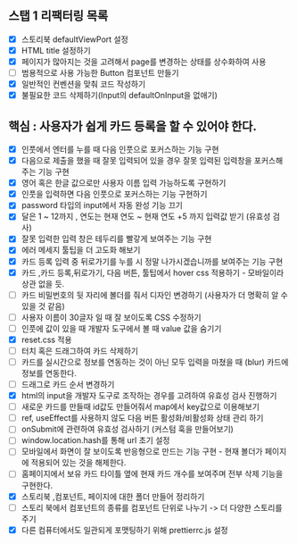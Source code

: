 ## 스탭 1 리팩터링 목록

- [x] 스토리북 defaultViewPort 설정
- [x] HTML title 설정하기
- [x] 페이지가 많아지는 것을 고려해서 page를 변경하는 상태를 상수화하여 사용
- [ ] 범용적으로 사용 가능한 Button 컴포넌트 만들기
- [x] 일반적인 컨벤션을 맞춰 코드 작성하기
- [x] 불필요한 코드 삭제하기(Input의 defaultOnInput을 없애기)

## 핵심 : 사용자가 쉽게 카드 등록을 할 수 있어야 한다.

- [x] 인풋에서 엔터를 누를 때 다음 인풋으로 포커스하는 기능 구현
- [x] 다음으로 제출을 했을 때 잘못 입력되어 있을 경우 잘못 입력된 입력창을 포커스해주는 기능 구현
- [x] 영어 혹은 한글 값으로만 사용자 이름 입력 가능하도록 구현하기
- [x] 인풋을 입력하면 다음 인풋으로 포커스하는 기능 구현하기
- [x] password 타입의 input에서 자동 완성 기능 끄기
- [x] 달은 1 ~ 12까지 , 연도는 현재 연도 ~ 현재 연도 +5 까지 입력값 받기 (유효성 검사)
- [x] 잘못 입력한 입력 창은 테두리를 빨갛게 보여주는 기능 구현
- [x] 에러 메세지 툴팁을 더 고도화 해보기
- [x] 카드 등록 입력 중 뒤로가기를 누를 시 정말 나가시겠습니까를 보여주는 기능 구현
- [x] 카드 ,카드 등록,뒤로가기, 다음 버튼, 툴팁에서 hover css 적용하기 - 모바일이라 상관 없을 듯.
- [ ] 카드 비밀번호의 뒷 자리에 볼더를 줘서 디자인 변경하기 (사용자가 더 명확히 알 수 있을 것 같음)
- [ ] 사용자 이름이 30글자 일 때 잘 보이도록 CSS 수정하기
- [ ] 인풋에 값이 있을 때 개발자 도구에서 볼 때 value 값을 숨기기
- [x] reset.css 적용
- [ ] 터치 혹은 드래그하여 카드 삭제하기
- [ ] 카드를 실시간으로 정보를 연동하는 것이 아닌 모두 입력을 마쳤을 때 (blur) 카드에 정보를 연동한다.
- [ ] 드래그로 카드 순서 변경하기
- [x] html의 input을 개발자 도구로 조작하는 경우를 고려하여 유효성 검사 진행하기
- [ ] 새로운 카드를 만들때 id값도 만들어줘서 map에서 key값으로 이용해보기
- [ ] ref, useEffect를 사용하지 않도 다음 버튼 활성화/비활성화 상태 관리 하기
- [ ] onSubmit에 관련하여 유효성 검사하기 (커스텀 훅을 만들어보기)
- [ ] window.location.hash를 통해 url 초기 설정
- [ ] 모바일에서 화면이 잘 보이도록 반응형으로 만드는 기능 구현 - 현재 볼더가 페이지에 적용되어 있는 것을 해제한다.
- [ ] 홈페이지에서 보유 카드 타이틀 옆에 현재 카드 개수를 보여주며 전부 삭제 기능을 구현한다.
- [x] 스토리북 ,컴포넌트, 페이지에 대한 폴더 만들어 정리하기
- [ ] 스토리 북에서 컴포넌트의 종류를 컴포넌트 단위로 나누기 -> 더 다양한 스토리를 주기
- [x] 다른 컴퓨터에서도 일관되게 포맷팅하기 위해 prettierrc.js 설정
